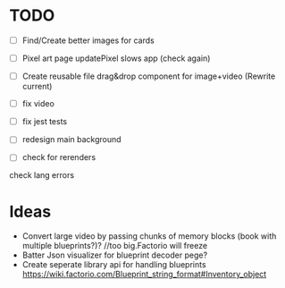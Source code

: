 
# TODO
- [ ] Find/Create better images for cards
- [ ] Pixel art page updatePixel slows app (check again)
- [ ] Create reusable file drag&drop component for image+video (Rewrite current)
- [ ] fix video
- [ ] fix jest tests
- [ ] redesign main background
- [ ] check for rerenders





check lang errors




# Ideas
- Convert large video by passing chunks of memory blocks (book with multiple blueprints?)?  //too big.Factorio will freeze
- Batter Json visualizer for blueprint decoder pege?
- Create seperate library api for handling blueprints https://wiki.factorio.com/Blueprint_string_format#Inventory_object